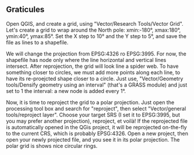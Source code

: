 ## Graticules
Open QGIS, and create a grid, using "Vector/Research Tools/Vector Grid".
Let's create a grid to wrap around the North pole:
xmin:-180°, xmax:180°, ymin:40°, ymax:85°. Set the X step to 10° and the Y step to 5°, and save the file as lines to a shapefile.

We will change the projection from EPSG:4326 ro EPSG:3995. For now, the shapefile has node only where the line horizontal and vertical lines intersect. After reprojection, the grid will look line a spider web. To have something closer to circles, we must add more points along each line, to have its re-proejcted shape closer to a circle. Just use, "Vector/Geometry tools/Densify geometry using an interval" (that's a GRASS module) and just set to 1 the interval: a new node is added every 1°.

Now, it is time to reproject the grid to a polar projection. Just open the processing tool box and search for "reproject", then select "Vector/general tools/reproject layer". Choose your target SRS (I set it to EPSG:3995, but you may prefer another projection), reproject, et voilà!
If the reprojected file is automatically opened in the QGis project, it will be reprojected on-the-fly to the current CRS, which is probably EPSG:4326. Open a new project, then open your newly projected file, and you see it in its polar projection. The polar grid is shows nice circular rings.


